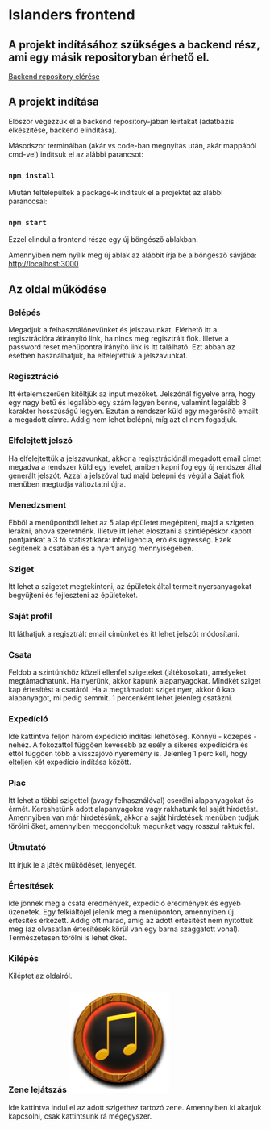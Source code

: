 # Islanders frontend

## A projekt indításához szükséges a backend rész, ami egy másik repositoryban érhető el.

[Backend repository elérése](https://github.com/LeknerNorbert/Islands)

## A projekt indítása

Először végezzük el a backend repository-jában leírtakat (adatbázis elkészítése, backend elindítása).

Másodszor terminálban (akár vs code-ban megnyitás után, akár mappából cmd-vel) indítsuk el az alábbi parancsot:
### `npm install`

Miután feltelepültek a package-k indítsuk el a projektet az alábbi paranccsal:
### `npm start`

Ezzel elindul a frontend része egy új böngésző ablakban. 

Amennyiben nem nyílik meg új ablak az alábbit írja be a böngésző sávjába:
[http://localhost:3000](http://localhost:3000)

## Az oldal működése

### Belépés
Megadjuk a felhasználónevünket és jelszavunkat. Elérhető itt a regisztrációra átirányító link, ha nincs még regisztrált fiók. Illetve a password reset menüpontra irányító link is itt található. Ezt abban az esetben használhatjuk, ha elfelejtettük a jelszavunkat.

### Regisztráció
Itt értelemszerűen kitöltjük az input mezőket. Jelszónál figyelve arra, hogy egy nagy betű és legalább egy szám legyen benne, valamint legalább 8 karakter hosszúságú legyen. Ezután a rendszer küld egy megerősítő emailt a megadott címre. Addig nem lehet belépni, míg azt el nem fogadjuk.

### Elfelejtett jelszó
Ha elfelejtettük a jelszavunkat, akkor a regisztrációnál megadott email címet megadva a rendszer küld egy levelet, amiben kapni fog egy új rendszer által generált jelszót. Azzal a jelszóval tud majd belépni és végül a Saját fiók menüben megtudja változtatni újra.

### Menedzsment
Ebből a menüpontból lehet az 5 alap épületet megépíteni, majd a szigeten lerakni, ahova szeretnénk. Illetve itt lehet elosztani a szintlépéskor kapott pontjainkat a 3 fő statisztikára: intelligencia, erő és ügyesség. Ezek segítenek a csatában és a nyert anyag mennyiségében.

### Sziget
Itt lehet a szigetet megtekinteni, az épületek által termelt nyersanyagokat begyűjteni és fejleszteni az épületeket.

### Saját profil
Itt láthatjuk a regisztrált email címünket és itt lehet jelszót módosítani.

### Csata
Feldob a szintünkhöz közeli ellenfél szigeteket (játékosokat), amelyeket megtámadhatunk. Ha nyerünk, akkor kapunk alapanyagokat. Mindkét sziget kap értesítést a csatáról. Ha a megtámadott sziget nyer, akkor ő kap alapanyagot, mi pedig semmit. 1 percenként lehet jelenleg csatázni.

### Expedíció
Ide kattintva feljön három expedíció indítási lehetőség. Könnyű - közepes - nehéz. A fokozattól függően kevesebb az esély a sikeres expedícióra és ettől függően több a visszajövő nyeremény is. Jelenleg 1 perc kell, hogy elteljen két expedíció indítása között.

### Piac
Itt lehet a többi szigettel (avagy felhasználóval) cserélni alapanyagokat és érmét. Kereshetünk adott alapanyagokra vagy rakhatunk fel saját hirdetést. Amennyiben van már hirdetésünk, akkor a saját hirdetések menüben tudjuk törölni őket, amennyiben meggondoltuk magunkat vagy rosszul raktuk fel.

### Útmutató
Itt írjuk le a játék működését, lényegét.

### Értesítések
Ide jönnek meg a csata eredmények, expedíció eredmények és egyéb üzenetek. Egy felkiáltójel jelenik meg a menüponton, amennyiben új értesítés érkezett. Addig ott marad, amíg az adott értesítést nem nyitottuk meg (az olvasatlan értesítések körül van egy barna szaggatott vonal). Természetesen törölni is lehet őket.

### Kilépés
Kiléptet az oldalról.

### Zene lejátszás ![Music icon](./public/images/ui/music_on.png)
Ide kattintva indul el az adott szigethez tartozó zene. Amennyiben ki akarjuk kapcsolni, csak kattintsunk rá mégegyszer.
